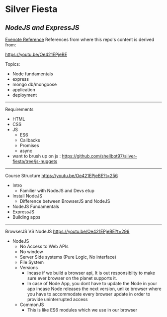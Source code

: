 # Silver Fiesta
## _NodeJS and ExpressJS_

[Evenote Reference](https://www.evernote.com/shard/s343/sh/83a42806-ba10-b6a5-a9f8-9ba39848b913/d9e83f9d10b1cae5ad7410d73be25d0b)
References from where this repo's content is derived from:

https://youtu.be/Oe421EPjeBE

Topics:
- Node fundamentals
- express
- mongo db/mongoose
- application
- deployment
---
Requirements
- HTML
- CSS
- JS
	- ES6
	- Callbacks
	- Promises
	- async
- want to brush up on js : https://github.com/shellbot97/silver-fiesta/tree/js-nuggets 
---
Course Structure
https://youtu.be/Oe421EPjeBE?t=256
- Intro
	- Familier with NodeJS and Devs etup
- Install NodeJS
	- Difference between BrowserJS and NodeJS
- NodeJS Fundamentals
- ExpressJS
- Building apps
---
BrowserJS VS NodeJS
https://youtu.be/Oe421EPjeBE?t=299
- NodeJS
	- No Access to Web APIs 
	- No window
	- Server Side systems (Pure Logic, No interface)
	- File System
	- Versions
		- Incase if we build a browser api, It is out responsibilty to make sure ever browser on the planet supports it.
		- In case of Node App, you dont have to update the Node in your app incase Node releases the next version, unlike browser where you have to accommodate every browser update in order to provide uninterrupted access
	- CommonJS
		- This is like ES6 modules which we use in our browser

